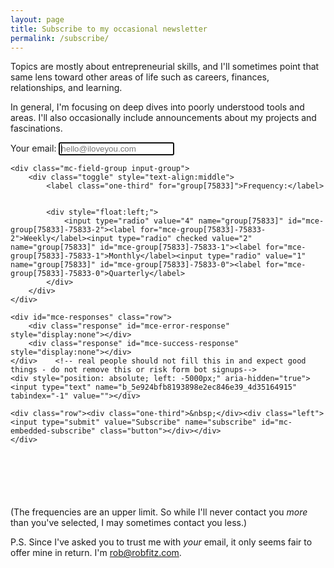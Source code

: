 ```yaml
---
layout: page
title: Subscribe to my occasional newsletter
permalink: /subscribe/
---
```


Topics are mostly about entrepreneurial skills, and I'll sometimes point that same lens toward other areas of life such as careers, finances, relationships, and learning. 

In general, I'm focusing on deep dives into poorly understood tools and areas. I'll also occasionally include announcements about my projects and fascinations.

<div id="mc_embed_signup">
<form action="https://heylookabook.us7.list-manage.com/subscribe/post?u=5e924bfb8193898e2ec846e39&amp;id=4d35164915" method="post" id="mc-embedded-subscribe-form" name="mc-embedded-subscribe-form" class="validate" target="_blank" novalidate>
    <div id="mc_embed_signup_scroll">
	
<div class="mc-field-group">
	<label class="one-third" for="mce-EMAIL">Your email:</label>
	<input autofocus type="email" placeholder="hello@iloveyou.com" value="" name="EMAIL" class="required email" id="mce-EMAIL">
</div>

    <div class="mc-field-group input-group">
        <div class="toggle" style="text-align:middle">
            <label class="one-third" for="group[75833]">Frequency:</label>
            
            
            <div style="float:left;">
                <input type="radio" value="4" name="group[75833]" id="mce-group[75833]-75833-2"><label for="mce-group[75833]-75833-2">Weekly</label><input type="radio" checked value="2" name="group[75833]" id="mce-group[75833]-75833-1"><label for="mce-group[75833]-75833-1">Monthly</label><input type="radio" value="1" name="group[75833]" id="mce-group[75833]-75833-0"><label for="mce-group[75833]-75833-0">Quarterly</label>
            </div>
        </div>
    </div>

	<div id="mce-responses" class="row">
		<div class="response" id="mce-error-response" style="display:none"></div>
		<div class="response" id="mce-success-response" style="display:none"></div>
	</div>    <!-- real people should not fill this in and expect good things - do not remove this or risk form bot signups-->
    <div style="position: absolute; left: -5000px;" aria-hidden="true"><input type="text" name="b_5e924bfb8193898e2ec846e39_4d35164915" tabindex="-1" value=""></div>
    
    <div class="row"><div class="one-third">&nbsp;</div><div class="left"><input type="submit" value="Subscribe" name="subscribe" id="mc-embedded-subscribe" class="button"></div></div>
    </div>
    
</form>
</div>

<p style="margin-top:100px;" class="small">(The frequencies are an upper limit. So while I'll never contact you <em>more</em> than you've selected, I may sometimes contact you less.)</p>

<p>P.S. Since I've asked you to trust me with <em>your</em> email, it only seems fair to offer mine in return. I'm <a href="mailto:rob@robfitz.com">rob@robfitz.com</a>.</p>

<!--End mc_embed_signup-->
